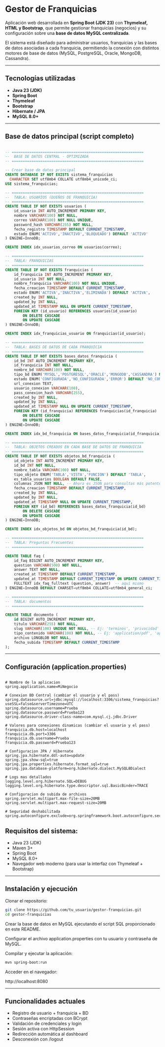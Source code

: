 # Gestor de Franquicias

Aplicación web desarrollada en **Spring Boot (JDK 23)** con **Thymeleaf, HTML y Bootstrap**, que permite gestionar franquicias (negocios) y su configuración sobre una **base de datos MySQL centralizada**.

El sistema está diseñado para administrar usuarios, franquicias y las bases de datos asociadas a cada franquicia, permitiendo la conexión con distintos motores de base de datos (MySQL, PostgreSQL, Oracle, MongoDB, Cassandra).

---

## Tecnologías utilizadas

- **Java 23 (JDK)**
- **Spring Boot**
- **Thymeleaf**
- **Bootstrap**
- **Hibernate / JPA**
- **MySQL 8.0+**

---

## Base de datos principal (script completo)

```sql

-- ============================================================
--  BASE DE DATOS CENTRAL - OPTIMIZADA
-- ============================================================

-- Crear base de datos principal
CREATE DATABASE IF NOT EXISTS sistema_franquicias
  CHARACTER SET utf8mb4 COLLATE utf8mb4_unicode_ci;
USE sistema_franquicias;

-- ============================================================
--  TABLA: USUARIOS (DUEÑOS DE FRANQUICIA)
-- ============================================================
CREATE TABLE IF NOT EXISTS usuarios (
    id_usuario INT AUTO_INCREMENT PRIMARY KEY,
    nombre VARCHAR(100) NOT NULL,
    correo VARCHAR(100) NOT NULL UNIQUE,
    password_hash VARCHAR(255) NOT NULL,
    fecha_registro TIMESTAMP DEFAULT CURRENT_TIMESTAMP,
    estado ENUM('ACTIVO','INACTIVO','BLOQUEADO') DEFAULT 'ACTIVO'
) ENGINE=InnoDB;

CREATE INDEX idx_usuarios_correo ON usuarios(correo);

-- ============================================================
--  TABLA: FRANQUICIAS
-- ============================================================
CREATE TABLE IF NOT EXISTS franquicias (
    id_franquicia INT AUTO_INCREMENT PRIMARY KEY,
    id_usuario INT NOT NULL,
    nombre_franquicia VARCHAR(100) NOT NULL UNIQUE,
    fecha_creacion TIMESTAMP DEFAULT CURRENT_TIMESTAMP,
    estado ENUM('ACTIVA','INACTIVA','ELIMINADA') DEFAULT 'ACTIVA',
    created_by INT NULL,
    updated_by INT NULL,
    updated_at TIMESTAMP NULL ON UPDATE CURRENT_TIMESTAMP,
    FOREIGN KEY (id_usuario) REFERENCES usuarios(id_usuario)
        ON DELETE CASCADE
        ON UPDATE CASCADE
) ENGINE=InnoDB;

CREATE INDEX idx_franquicias_usuario ON franquicias(id_usuario);

-- ============================================================
--  TABLA: BASES DE DATOS DE CADA FRANQUICIA
-- ============================================================
CREATE TABLE IF NOT EXISTS bases_datos_franquicia (
    id_bd INT AUTO_INCREMENT PRIMARY KEY,
    id_franquicia INT NOT NULL,
    nombre_bd VARCHAR(100) NOT NULL,
    tipo_bd ENUM('MYSQL','POSTGRESQL','ORACLE','MONGODB','CASSANDRA') NOT NULL,
    estado ENUM('CONFIGURADA','NO_CONFIGURADA','ERROR') DEFAULT 'NO_CONFIGURADA',
    url_conexion TEXT,
    usuario_conexion VARCHAR(100),
    pass_conexion_hash VARCHAR(255),
    created_by INT NULL,
    updated_by INT NULL,
    updated_at TIMESTAMP NULL ON UPDATE CURRENT_TIMESTAMP,
    FOREIGN KEY (id_franquicia) REFERENCES franquicias(id_franquicia)
        ON DELETE CASCADE
        ON UPDATE CASCADE
) ENGINE=InnoDB;

CREATE INDEX idx_bd_franquicia ON bases_datos_franquicia(id_franquicia);

-- ============================================================
--  TABLA: OBJETOS CREADOS EN CADA BASE DE DATOS DE FRANQUICIA
-- ============================================================
CREATE TABLE IF NOT EXISTS objetos_bd_franquicia (
    id_objeto INT AUTO_INCREMENT PRIMARY KEY,
    id_bd INT NOT NULL,
    nombre_tabla VARCHAR(100) NOT NULL,
    tipo_objeto ENUM('TABLA','VISTA','FUNCION') DEFAULT 'TABLA',
    es_tabla_usuarios BOOLEAN DEFAULT FALSE,
    columnas JSON NOT NULL, -- Ahora es JSON para consultas más potentes
    fecha_creacion TIMESTAMP DEFAULT CURRENT_TIMESTAMP,
    created_by INT NULL,
    updated_by INT NULL,
    updated_at TIMESTAMP NULL ON UPDATE CURRENT_TIMESTAMP,
    FOREIGN KEY (id_bd) REFERENCES bases_datos_franquicia(id_bd)
        ON DELETE CASCADE
        ON UPDATE CASCADE
) ENGINE=InnoDB;

CREATE INDEX idx_objetos_bd ON objetos_bd_franquicia(id_bd);

-- ============================================================
--  TABLA: Preguntas Frecuentes
-- ============================================================

CREATE TABLE faq (
    id_faq BIGINT AUTO_INCREMENT PRIMARY KEY,
    question VARCHAR(500) NOT NULL,
    answer TEXT NOT NULL,
    created_at TIMESTAMP DEFAULT CURRENT_TIMESTAMP,
    updated_at TIMESTAMP DEFAULT CURRENT_TIMESTAMP ON UPDATE CURRENT_TIMESTAMP,
    FULLTEXT idx_faq_fulltext (question, answer)  -- aquí mismo
) ENGINE=InnoDB DEFAULT CHARSET=utf8mb4 COLLATE=utf8mb4_general_ci;

-- ============================================================
--  TABLA: documentos
-- ============================================================

CREATE TABLE documento (
    id BIGINT AUTO_INCREMENT PRIMARY KEY,
    titulo VARCHAR(255) NOT NULL,
    slug VARCHAR(100) UNIQUE NOT NULL, -- Ej: 'terminos', 'privacidad'
    tipo_contenido VARCHAR(100) NOT NULL, -- Ej: 'application/pdf', 'application/msword'
    archivo LONGBLOB NOT NULL,
    fecha_subida TIMESTAMP DEFAULT CURRENT_TIMESTAMP
);

```
---
## Configuración (application.properties)

```properties

# Nombre de la aplicacion
spring.application.name=MiNegocio

# Conexion BD Central (cambiar el usuario y el pass)
spring.datasource.url=jdbc:mysql://localhost:3306/sistema_franquicias?useSSL=false&serverTimezone=UTC
spring.datasource.username=Prueba
spring.datasource.password=Prueba123
spring.datasource.driver-class-name=com.mysql.cj.jdbc.Driver

# Valores para conexiones dinamicas (cambiar el usuario y el pass)
franquicia.db.host=localhost
franquicia.db.port=3306
franquicia.db.username=Prueba
franquicia.db.password=Prueba123

# Configuracion JPA / Hibernate
spring.jpa.hibernate.ddl-auto=update
spring.jpa.show-sql=true
spring.jpa.properties.hibernate.format_sql=true
spring.jpa.database-platform=org.hibernate.dialect.MySQL8Dialect

# Logs mas detallados
logging.level.org.hibernate.SQL=DEBUG
logging.level.org.hibernate.type.descriptor.sql.BasicBinder=TRACE

# Configuracion de subida de archivos
spring.servlet.multipart.max-file-size=20MB
spring.servlet.multipart.max-request-size=20MB

# Seguridad deshabilitada
spring.autoconfigure.exclude=org.springframework.boot.autoconfigure.security.servlet.SecurityAutoConfiguration

```
## Requisitos del sistema:
- Java 23 (JDK)
- Maven 3+
- Spring Boot
- MySQL 8.0+
- Navegador web moderno (para usar la interfaz con Thymeleaf + Bootstrap)

---
## Instalación y ejecución

Clonar el repositorio:

```bash
git clone https://github.com/tu_usuario/gestor-franquicias.git
cd gestor-franquicias
```

Crear la base de datos en MySQL ejecutando el script SQL proporcionado en este README.

Configurar el archivo application.properties con tu usuario y contraseña de MySQL.

Compilar y ejecutar la aplicación:

```bash
mvn spring-boot:run
```

Acceder en el navegador:

http://localhost:8080

---
## Funcionalidades actuales

- Registro de usuario + franquicia + BD
- Contraseñas encriptadas con BCrypt
- Validación de credenciales y login
- Sesión activa con HttpSession
- Redirección automática al dashboard
- Desconexión con /logout


